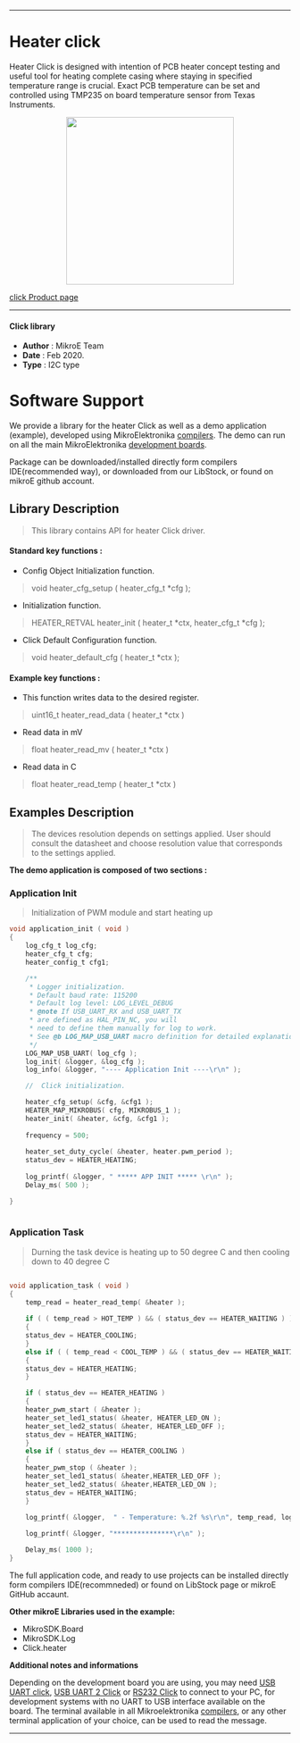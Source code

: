  
---
# Heater  click

Heater Click is designed with intention of PCB heater concept testing and useful tool for heating complete casing where staying in specified temperature range is crucial. Exact PCB temperature can be set and controlled using TMP235 on board temperature sensor from Texas Instruments.

<p align="center">
  <img src="https://download.mikroe.com/images/click_for_ide/heater_click.png" height=300px>
</p>

[click Product page](https://www.mikroe.com/heater-click)

---


#### Click library 

- **Author**        : MikroE Team
- **Date**          : Feb 2020.
- **Type**          : I2C type


# Software Support

We provide a library for the heater Click 
as well as a demo application (example), developed using MikroElektronika 
[compilers](https://shop.mikroe.com/compilers). 
The demo can run on all the main MikroElektronika [development boards](https://shop.mikroe.com/development-boards).

Package can be downloaded/installed directly form compilers IDE(recommended way), or downloaded from our LibStock, or found on mikroE github account. 

## Library Description

> This library contains API for heater Click driver.

#### Standard key functions :

- Config Object Initialization function.
> void heater_cfg_setup ( heater_cfg_t *cfg ); 
 
- Initialization function.
> HEATER_RETVAL heater_init ( heater_t *ctx, heater_cfg_t *cfg );

- Click Default Configuration function.
> void heater_default_cfg ( heater_t *ctx );


#### Example key functions :

- This function writes data to the desired register.
> uint16_t heater_read_data ( heater_t *ctx )

- Read data in mV
> float heater_read_mv ( heater_t *ctx )

- Read data in C
> float heater_read_temp ( heater_t *ctx )


## Examples Description

> 
>  The devices resolution depends on settings applied.
>  User should consult the datasheet and choose resolution value 
>  that corresponds to the settings applied.
> 

**The demo application is composed of two sections :**

### Application Init 

>
> Initialization of PWM module and start heating up
> 

```c
void application_init ( void )
{
    log_cfg_t log_cfg;
    heater_cfg_t cfg;
    heater_config_t cfg1;

    /** 
     * Logger initialization.
     * Default baud rate: 115200
     * Default log level: LOG_LEVEL_DEBUG
     * @note If USB_UART_RX and USB_UART_TX 
     * are defined as HAL_PIN_NC, you will 
     * need to define them manually for log to work. 
     * See @b LOG_MAP_USB_UART macro definition for detailed explanation.
     */
    LOG_MAP_USB_UART( log_cfg );
    log_init( &logger, &log_cfg );
    log_info( &logger, "---- Application Init ----\r\n" );

    //  Click initialization.

    heater_cfg_setup( &cfg, &cfg1 );
    HEATER_MAP_MIKROBUS( cfg, MIKROBUS_1 );
    heater_init( &heater, &cfg, &cfg1 );
    
    frequency = 500;
    
    heater_set_duty_cycle( &heater, heater.pwm_period );
    status_dev = HEATER_HEATING;
    
    log_printf( &logger, " ***** APP INIT ***** \r\n" );
    Delay_ms( 500 );

}
  
```

### Application Task

>
> Durning the task device is heating up to 50 degree C and then
> cooling down to 40 degree C
 

```c

void application_task ( void )
{
    temp_read = heater_read_temp( &heater );
    
    if ( ( temp_read > HOT_TEMP ) && ( status_dev == HEATER_WAITING ) )
    {
    status_dev = HEATER_COOLING;
    }
    else if ( ( temp_read < COOL_TEMP ) && ( status_dev == HEATER_WAITING ) )
    {
    status_dev = HEATER_HEATING;
    }

    if ( status_dev == HEATER_HEATING )
    {
    heater_pwm_start ( &heater );
    heater_set_led1_status( &heater, HEATER_LED_ON );
    heater_set_led2_status( &heater, HEATER_LED_OFF );
    status_dev = HEATER_WAITING;
    }
    else if ( status_dev == HEATER_COOLING )
    {
    heater_pwm_stop ( &heater );
    heater_set_led1_status( &heater,HEATER_LED_OFF );
    heater_set_led2_status( &heater,HEATER_LED_ON );
    status_dev = HEATER_WAITING;
    }

    log_printf( &logger,  " - Temperature: %.2f %s\r\n", temp_read, log_degree );
    
    log_printf( &logger, "***************\r\n" );

    Delay_ms( 1000 );
}


```


The full application code, and ready to use projects can be  installed directly form compilers IDE(recommneded) or found on LibStock page or mikroE GitHub accaunt.

**Other mikroE Libraries used in the example:** 

- MikroSDK.Board
- MikroSDK.Log
- Click.heater

**Additional notes and informations**

Depending on the development board you are using, you may need 
[USB UART click](https://shop.mikroe.com/usb-uart-click), 
[USB UART 2 Click](https://shop.mikroe.com/usb-uart-2-click) or 
[RS232 Click](https://shop.mikroe.com/rs232-click) to connect to your PC, for 
development systems with no UART to USB interface available on the board. The 
terminal available in all Mikroelektronika 
[compilers](https://shop.mikroe.com/compilers), or any other terminal application 
of your choice, can be used to read the message.



---
